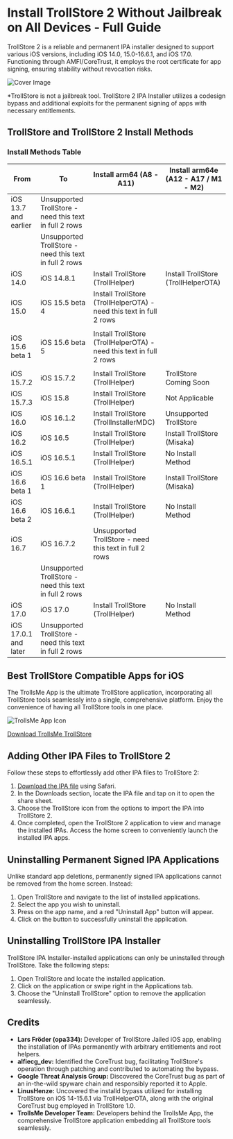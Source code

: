 # Install TrollStore 2 Without Jailbreak on All Devices - Full Guide

TrollStore 2 is a reliable and permanent IPA installer designed to support various iOS versions, including iOS 14.0, 15.0-16.6.1, and iOS 17.0. Functioning through AMFI/CoreTrust, it employs the root certificate for app signing, ensuring stability without revocation risks.

![Cover Image](link-to-cover-image.jpg)

*TrollStore is not a jailbreak tool. TrollStore 2 IPA Installer utilizes a codesign bypass and additional exploits for the permanent signing of apps with necessary entitlements.

## TrollStore and TrollStore 2 Install Methods 

### Install Methods Table

| From                  | To                  | Install arm64 (A8 - A11)         | Install arm64e (A12 - A17 / M1 - M2)   |
|-----------------------|---------------------|---------------------------------|---------------------------------------|
| iOS 13.7 and earlier   | Unsupported TrollStore   - need this text in full 2 rows                    |
|                       | Unsupported TrollStore   - need this text in full 2 rows                    |
| iOS 14.0              | iOS 14.8.1          | Install TrollStore (TrollHelper) | Install TrollStore (TrollHelperOTA)    |
| iOS 15.0              | iOS 15.5 beta 4     | Install TrollStore (TrollHelperOTA)   - need this text in full 2 rows                                      |
|                       |                      |                                   |                                       |
| iOS 15.6 beta 1       | iOS 15.6 beta 5     | Install TrollStore (TrollHelperOTA)    - need this text in full 2 rows                                    |
|                       |                      |                                   |                                       |
| iOS 15.7.2            | iOS 15.7.2          | Install TrollStore (TrollHelper)   | TrollStore Coming Soon                 |
| iOS 15.7.3            | iOS 15.8            | Install TrollStore (TrollHelper)   | Not Applicable                        |
| iOS 16.0              | iOS 16.1.2          | Install TrollStore (TrollInstallerMDC) | Unsupported TrollStore    |
| iOS 16.2              | iOS 16.5            | Install TrollStore (TrollHelper)   | Install TrollStore (Misaka)           |
| iOS 16.5.1            | iOS 16.5.1          | Install TrollStore (TrollHelper)   | No Install Method                     |
| iOS 16.6 beta 1       | iOS 16.6 beta 1     | Install TrollStore (TrollHelper)   | Install TrollStore (Misaka)           |
| iOS 16.6 beta 2       | iOS 16.6.1          | Install TrollStore (TrollHelper)   | No Install Method                     |
| iOS 16.7              | iOS 16.7.2          | Unsupported TrollStore   - need this text in full 2 rows                                                   |
|                       | Unsupported TrollStore   - need this text in full 2 rows                                                   |
| iOS 17.0              | iOS 17.0            | Install TrollStore (TrollHelper)   | No Install Method                     |
| iOS 17.0.1 and later  | Unsupported TrollStore   - need this text in full 2 rows    |                          |
                                                                

## Best TrollStore Compatible Apps for iOS

The TrollsMe App is the ultimate TrollStore application, incorporating all TrollStore tools seamlessly into a single, comprehensive platform. Enjoy the convenience of having all TrollStore tools in one place.

![TrollsMe App Icon](link-to-app-icon-image.jpg)

[Download TrollsMe TrollStore](https://iospack.com/apps/trollsme-trollstore/)

## Adding Other IPA Files to TrollStore 2

Follow these steps to effortlessly add other IPA files to TrollStore 2:

1. [Download the IPA file](https://iospack.com/apps/trollsme-trollstore/) using Safari.
2. In the Downloads section, locate the IPA file and tap on it to open the share sheet.
3. Choose the TrollStore icon from the options to import the IPA into TrollStore 2.
4. Once completed, open the TrollStore 2 application to view and manage the installed IPAs. Access the home screen to conveniently launch the installed IPA apps.

## Uninstalling Permanent Signed IPA Applications

Unlike standard app deletions, permanently signed IPA applications cannot be removed from the home screen. Instead:

1. Open TrollStore and navigate to the list of installed applications.
2. Select the app you wish to uninstall.
3. Press on the app name, and a red "Uninstall App" button will appear.
4. Click on the button to successfully uninstall the application.

## Uninstalling TrollStore IPA Installer

TrollStore IPA Installer-installed applications can only be uninstalled through TrollStore. Take the following steps:

1. Open TrollStore and locate the installed application.
2. Click on the application or swipe right in the Applications tab.
3. Choose the "Uninstall TrollStore" option to remove the application seamlessly.

## Credits

- **Lars Fröder (opa334):** Developer of TrollStore Jailed iOS app, enabling the installation of IPAs permanently with arbitrary entitlements and root helpers.
- **alfiecg_dev:** Identified the CoreTrust bug, facilitating TrollStore's operation through patching and contributed to automating the bypass.
- **Google Threat Analysis Group:** Discovered the CoreTrust bug as part of an in-the-wild spyware chain and responsibly reported it to Apple.
- **LinusHenze:** Uncovered the installd bypass utilized for installing TrollStore on iOS 14-15.6.1 via TrollHelperOTA, along with the original CoreTrust bug employed in TrollStore 1.0.
- **TrollsMe Developer Team:** Developers behind the TrollsMe App, the comprehensive TrollStore application embedding all TrollStore tools seamlessly.
